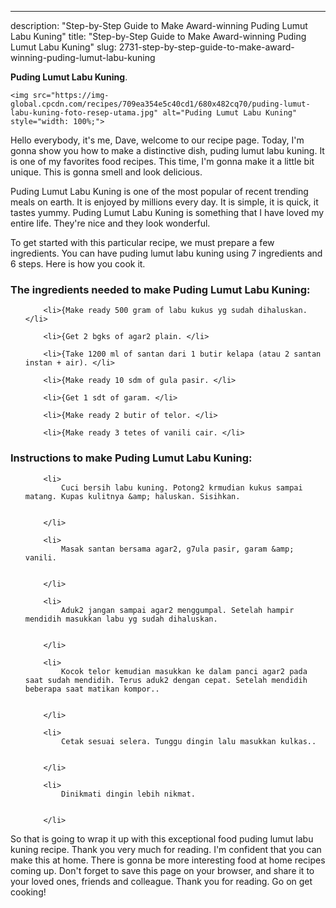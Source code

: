 ---
description: "Step-by-Step Guide to Make Award-winning Puding Lumut Labu Kuning"
title: "Step-by-Step Guide to Make Award-winning Puding Lumut Labu Kuning"
slug: 2731-step-by-step-guide-to-make-award-winning-puding-lumut-labu-kuning

<p>
	<strong>Puding Lumut Labu Kuning</strong>. 
	
</p>
<p>
	
	<img src="https://img-global.cpcdn.com/recipes/709ea354e5c40cd1/680x482cq70/puding-lumut-labu-kuning-foto-resep-utama.jpg" alt="Puding Lumut Labu Kuning" style="width: 100%;">
	
	
</p>
<p>
	Hello everybody, it's me, Dave, welcome to our recipe page. Today, I'm gonna show you how to make a distinctive dish, puding lumut labu kuning. It is one of my favorites food recipes. This time, I'm gonna make it a little bit unique. This is gonna smell and look delicious.
</p>
	
<p>
	Puding Lumut Labu Kuning is one of the most popular of recent trending meals on earth. It is enjoyed by millions every day. It is simple, it is quick, it tastes yummy. Puding Lumut Labu Kuning is something that I have loved my entire life. They're nice and they look wonderful.
</p>
<p>
	
</p>

<p>
To get started with this particular recipe, we must prepare a few ingredients. You can have puding lumut labu kuning using 7 ingredients and 6 steps. Here is how you cook it.
</p>

<h3>The ingredients needed to make Puding Lumut Labu Kuning:</h3>

<ol>
	
		<li>{Make ready 500 gram of labu kukus yg sudah dihaluskan. </li>
	
		<li>{Get 2 bgks of agar2 plain. </li>
	
		<li>{Take 1200 ml of santan dari 1 butir kelapa (atau 2 santan instan + air). </li>
	
		<li>{Make ready 10 sdm of gula pasir. </li>
	
		<li>{Get 1 sdt of garam. </li>
	
		<li>{Make ready 2 butir of telor. </li>
	
		<li>{Make ready 3 tetes of vanili cair. </li>
	
</ol>
<p>
	
</p>

<h3>Instructions to make Puding Lumut Labu Kuning:</h3>

<ol>
	
		<li>
			Cuci bersih labu kuning. Potong2 krmudian kukus sampai matang. Kupas kulitnya &amp; haluskan. Sisihkan.
			
			
		</li>
	
		<li>
			Masak santan bersama agar2, g7ula pasir, garam &amp; vanili.
			
			
		</li>
	
		<li>
			Aduk2 jangan sampai agar2 menggumpal. Setelah hampir mendidih masukkan labu yg sudah dihaluskan.
			
			
		</li>
	
		<li>
			Kocok telor kemudian masukkan ke dalam panci agar2 pada saat sudah mendidih. Terus aduk2 dengan cepat. Setelah mendidih beberapa saat matikan kompor..
			
			
		</li>
	
		<li>
			Cetak sesuai selera. Tunggu dingin lalu masukkan kulkas..
			
			
		</li>
	
		<li>
			Dinikmati dingin lebih nikmat.
			
			
		</li>
	
</ol>

<p>
	
</p>

<p>
	So that is going to wrap it up with this exceptional food puding lumut labu kuning recipe. Thank you very much for reading. I'm confident that you can make this at home. There is gonna be more interesting food at home recipes coming up. Don't forget to save this page on your browser, and share it to your loved ones, friends and colleague. Thank you for reading. Go on get cooking!
</p>
